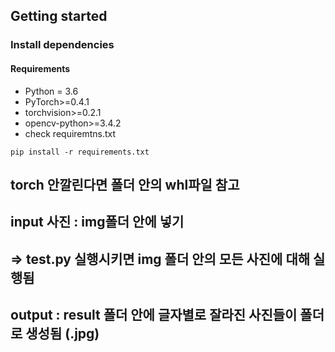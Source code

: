 
## Getting started
### Install dependencies
#### Requirements
- Python = 3.6
- PyTorch>=0.4.1
- torchvision>=0.2.1
- opencv-python>=3.4.2
- check requiremtns.txt
```
pip install -r requirements.txt
```

## torch 안깔린다면 폴더 안의 whl파일 참고
## input 사진 : img폴더 안에 넣기
## => test.py 실행시키면 img 폴더 안의 모든 사진에 대해 실행됨

## output : result 폴더 안에 글자별로 잘라진 사진들이 폴더로 생성됨 (.jpg)
